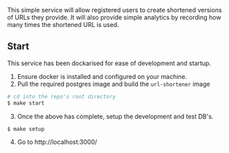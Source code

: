 This simple service will allow registered users to create shortened versions of
URLs they provide. It will also provide simple analytics by recording how many
times the shortened URL is used.

## Start

This service has been dockarised for ease of development and startup.

1. Ensure docker is installed and configured on your machine.
2. Pull the required postgres image and build the `url-shortener` image

```bash
# cd into the repo's root directory
$ make start
```

3. Once the above has complete, setup the development and test DB's.

```bash
$ make setup
```

4. Go to http://localhost:3000/
